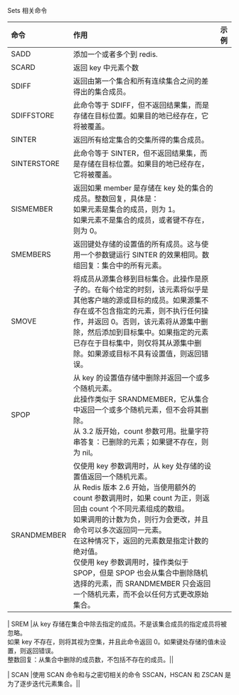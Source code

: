 Sets 相关命令

| 命令        | 作用                                                                                                                                                                                                                                                                                                                                                                                                                                                               | 示例 |
| :---------- | :----------------------------------------------------------------------------------------------------------------------------------------------------------------------------------------------------------------------------------------------------------------------------------------------------------------------------------------------------------------------------------------------------------------------------------------------------------------- | :--- |
| SADD        | 添加一个或者多个到 redis.                                                                                                                                                                                                                                                                                                                                                                                                                                          |      |
| SCARD       | 返回 key 中元素个数                                                                                                                                                                                                                                                                                                                                                                                                                                                |      |
| SDIFF       | 返回由第一个集合和所有连续集合之间的差得出的集合成员。                                                                                                                                                                                                                                                                                                                                                                                                             |      |
| SDIFFSTORE  | 此命令等于 SDIFF，但不返回结果集，而是存储在目标位置。如果目的地已经存在，它将被覆盖。                                                                                                                                                                                                                                                                                                                                                                             |      |
| SINTER      | 返回所有给定集合的交集所得的集合成员。                                                                                                                                                                                                                                                                                                                                                                                                                             |      |
| SINTERSTORE | 此命令等于 SINTER，但不返回结果集，而是存储在目标位置。如果目的地已经存在，它将被覆盖。                                                                                                                                                                                                                                                                                                                                                                            |      |
| SISMEMBER   | 返回如果 member 是存储在 key 处的集合的成员。整数回复，具体是：<br/>如果元素是集合的成员，则为 1。<br/>如果元素不是集合的成员，或者键不存在，则为 0。                                                                                                                                                                                                                                                                                                              |      |
| SMEMBERS    | 返回键处存储的设置值的所有成员。这与使用一个参数键运行 SINTER 的效果相同。数组回复：集合中的所有元素。                                                                                                                                                                                                                                                                                                                                                             |      |
| SMOVE       | 将成员从源集合移到目标集合。此操作是原子的。在每个给定的时刻，该元素将似乎是其他客户端的源或目标的成员。如果源集不存在或不包含指定的元素，则不执行任何操作，并返回 0。否则，该元素将从源集中删除，然后添加到目标集中。如果指定的元素已存在于目标集中，则仅将其从源集中删除。如果源或目标不具有设置值，则返回错误。                                                                                                                                                 |      |
| SPOP        | 从 key 的设置值存储中删除并返回一个或多个随机元素。<br/>此操作类似于 SRANDMEMBER，它从集合中返回一个或多个随机元素，但不会将其删除。<br/>从 3.2 版开始，count 参数可用。批量字符串答复：已删除的元素；如果键不存在，则为 nil。                                                                                                                                                                                                                                     |      |
| SRANDMEMBER | 仅使用 key 参数调用时，从 key 处存储的设置值返回一个随机元素。<br/>从 Redis 版本 2.6 开始，当使用额外的 count 参数调用时，如果 count 为正，则返回由 count 个不同元素组成的数组。<br/>如果调用的计数为负，则行为会更改，并且命令可以多次返回同一元素。<br/>在这种情况下，返回的元素数是指定计数的绝对值。<br/>仅使用 key 参数调用时，操作类似于 SPOP，但是 SPOP 也会从集合中删除随机选择的元素，而 SRANDMEMBER 只会返回一个随机元素，而不会以任何方式更改原始集合。 |      |

| SREM |从 key 存储在集合中除去指定的成员。不是该集合成员的指定成员将被忽略。<br/>如果 key 不存在，则将其视为空集，并且此命令返回 0。如果键处存储的值未设置，则返回错误。<br/>整数回复：从集合中删除的成员数，不包括不存在的成员。||

| SCAN |使用 SCAN 命令和与之密切相关的命令 SSCAN，HSCAN 和 ZSCAN 是为了逐步迭代元素集合。||
